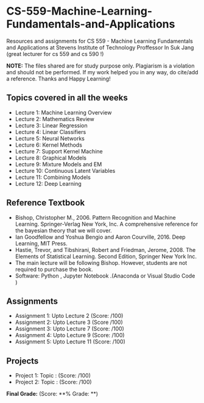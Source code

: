 # CS-559-Machine-Learning-Fundamentals-and-Applications

Resources and assignments for CS 559 - Machine Learning Fundamentals and Applications at Stevens Institute of Technology
Proffessor In Suk Jang (great lecturer for cs 559 and cs 590 !)

**NOTE:** The files shared are for study purpose only. Plagiarism is a violation and should not be performed. If my work helped you in any way, do cite/add a reference. Thanks and Happy Learning!

## Topics covered in all the weeks

- Lecture 1: Machine Learning Overview
- Lecture 2: Mathematics Review
- Lecture 3: Linear Regression
- Lecture 4: Linear Classifiers
- Lecture 5: Neural Networks
- Lecture 6: Kernel Methods
- Lecture 7: Support Kernel Machine
- Lecture 8: Graphical Models
- Lecture 9: Mixture Models and EM
- Lecture 10: Continuous Latent Variables
- Lecture 11: Combining Models
- Lecture 12: Deep Learning

## Reference Textbook

- Bishop, Christopher M., 2006. Pattern Recognition and Machine Learning. Springer-Verlag New York, Inc. A comprehensive reference for the bayesian theory that we will cover.
- Ian Goodfellow and Yoshua Bengio and Aaron Courville, 2016. Deep Learning, MIT Press.
- Hastie, Trevor, and Tibshirani, Robert and Friedman, Jerome, 2008. The Elements of Statistical Learning. Second Edition, Springer New York Inc.
- The main lecture will be following Bishop. However, students are not required to purchase the book.
- Software: Python , Jupyter Notebook .(Anaconda or Visual Studio Code )

## Assignments

- Assignment 1: Upto Lecture 2 (Score: /100)
- Assignment 2: Upto Lecture 3 (Score /100)
- Assignment 3: Upto Lecture 7 (Score: /100)
- Assignment 4: Upto Lecture 9 (Score: /100)
- Assignment 5: Upto Lecture 11 (Score: /100)

## Projects

- Project 1: Topic : (Score: /100)
- Project 2: Topic : (Score: /100)

**Final Grade:** (Score: **% Grade: **)
